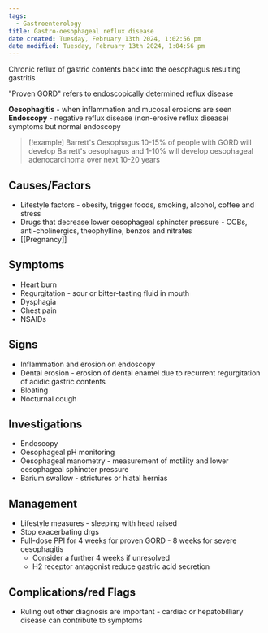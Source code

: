 ```yaml
---
tags:
  - Gastroenterology
title: Gastro-oesophageal reflux disease
date created: Tuesday, February 13th 2024, 1:02:56 pm
date modified: Tuesday, February 13th 2024, 1:04:56 pm
---
```


Chronic reflux of gastric contents back into the oesophagus resulting gastritis

"Proven GORD" refers to endoscopically determined reflux disease

**Oesophagitis** - when inflammation and mucosal erosions are seen
**Endoscopy** - negative reflux disease (non-erosive reflux disease) symptoms but normal endoscopy

> [!example] Barrett's Oesophagus
> 10-15% of people with GORD will develop Barrett's oesophagus and 1-10% will develop oesophageal adenocarcinoma over next 10-20 years
## Causes/Factors

- Lifestyle factors - obesity, trigger foods, smoking, alcohol, coffee and stress
- Drugs that decrease lower oesophageal sphincter pressure - CCBs, anti-cholinergics, theophylline, benzos and nitrates
- [[Pregnancy]]

## Symptoms

- Heart burn
- Regurgitation - sour or bitter-tasting fluid in mouth
- Dysphagia 
- Chest pain
- NSAIDs

## Signs

- Inflammation and erosion on endoscopy 
- Dental erosion - erosion of dental enamel due to recurrent regurgitation of acidic gastric contents 
- Bloating
- Nocturnal cough

## Investigations

- Endoscopy
- Oesophageal pH monitoring
- Oesophageal manometry - measurement of motility and lower oesophageal sphincter pressure 
- Barium swallow - strictures or hiatal hernias

## Management

- Lifestyle measures - sleeping with head raised
- Stop exacerbating drgs
- Full-dose PPI for 4 weeks for proven GORD - 8 weeks for severe oesophagitis
	- Consider a further 4 weeks if unresolved
	- H2 receptor antagonist reduce gastric acid secretion

## Complications/red Flags

- Ruling out other diagnosis are important - cardiac or hepatobilliary disease can contribute to symptoms 